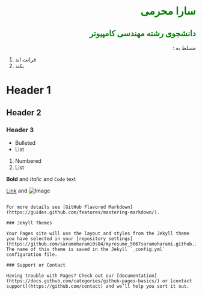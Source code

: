 <html>
<h1 style="color:green ;direction:rtl">
سارا محرمی
</h1>
<h2 style="color:green;direction:rtl">
دانشجوی رشته مهندسی کامپیوتر 
</h2>
<p  style="direction:rtl">
مسلط به :

  <ol>
    <li>فرانت اند</li>
    <li>بکند</li>
  </ol>
  </p>
  </html>

# Header 1
## Header 2
### Header 3

- Bulleted
- List

1. Numbered
2. List

**Bold** and _Italic_ and `Code` text

[Link](url) and ![Image](src)
```

For more details see [GitHub Flavored Markdown](https://guides.github.com/features/mastering-markdown/).

### Jekyll Themes

Your Pages site will use the layout and styles from the Jekyll theme you have selected in your [repository settings](https://github.com/saramoharami0s84/myresume_5667saramoharami.github.io/settings). The name of this theme is saved in the Jekyll `_config.yml` configuration file.

### Support or Contact

Having trouble with Pages? Check out our [documentation](https://docs.github.com/categories/github-pages-basics/) or [contact support](https://github.com/contact) and we’ll help you sort it out.
